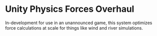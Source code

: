 # Unity Physics Forces Overhaul
In-development for use in an unannounced game, this system optimizes force calculations at scale for things like wind and river simulations.
